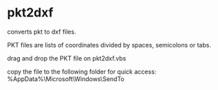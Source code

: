 # pkt2dxf
converts pkt to dxf files.

PKT files are lists of coordinates divided by spaces, semicolons or tabs.

drag and drop the PKT file on pkt2dxf.vbs

copy the file to the following folder for quick access: 
%AppData%\Microsoft\Windows\SendTo

